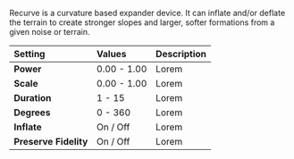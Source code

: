 Recurve is a curvature based expander device. It can inflate and/or deflate the terrain to create stronger slopes and larger, softer formations from a given noise or terrain.

| Setting               | Values          | Description |
| :-------------------- | :-------------- | :---------- |
| **Power**             | 0.00 - 1.00     | Lorem |
| **Scale**             | 0.00 - 1.00     | Lorem |
| **Duration**          | 1 - 15          | Lorem |
| **Degrees**           | 0 - 360         | Lorem |
| **Inflate**           | On / Off | Lorem |
| **Preserve Fidelity** | On / Off | Lorem |
